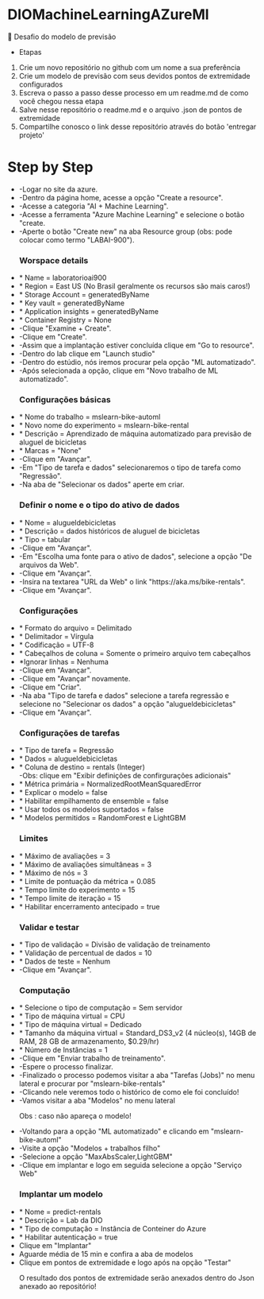 # DIOMachineLearningAZureMl
🚀 Desafio do modelo de previsão
- Etapas
1. Crie um novo repositório no github com um nome a sua preferência
2. Crie um modelo de previsão com seus devidos pontos de extremidade configurados
3. Escreva o passo a passo desse processo em um readme.md de como você chegou nessa etapa
4. Salve nesse repositório o readme.md e o arquivo .json de pontos de extremidade
5. Compartilhe conosco o link desse repositório através do botão 'entregar projeto'

<h1>Step by Step</h1>
<ul>
<li>-Logar no site da azure.</li>
<li>-Dentro da página home, acesse a opção "Create a resource".</li>
<li>-Acesse a categoria "AI + Machine Learning".</li>
<li>-Acesse a ferramenta "Azure Machine Learning" e selecione o botão "create.</li>
<li>-Aperte o botão "Create new" na aba Resource group (obs: pode colocar como termo "LABAI-900").</li>

<h3>Worspace details</h3>
<li>* Name = laboratorioai900</li>
<li>* Region = East US (No Brasil geralmente os recursos são mais caros!)</li>
<li>* Storage Account = generatedByName</li>
<li>* Key vault = generatedByName</li>
<li>* Application insights = generatedByName</li>
<li>* Container Registry = None</li>

<li>-Clique "Examine + Create".</li>
<li>-Clique em "Create".</li>
<li>-Assim que a implantação estiver concluída clique em "Go to resource".</li>
<li>-Dentro do lab clique em "Launch studio"</li>
<li>-Dentro do estúdio, nós iremos procurar pela opção "ML automatizado".</li>
<li>-Após selecionada a opção, clique em "Novo trabalho de ML automatizado".</li>

<h3>Configurações básicas</h3>
<li>* Nome do trabalho = mslearn-bike-automl</li>
<li>* Novo nome do experimento = mslearn-bike-rental</li>
<li>* Descrição = Aprendizado de máquina automatizado para previsão de aluguel de bicicletas</li>
<li>* Marcas = "None"</li>

<li>-Clique em "Avançar".</li>
<li>-Em "Tipo de tarefa e dados" selecionaremos o tipo de tarefa como "Regressão".</li>
<li>-Na aba de "Selecionar os dados" aperte em criar.</li>

<h3>Definir o nome e o tipo do ativo de dados</h3>
<li>* Nome = alugueldebicicletas</li>
<li>* Descrição = dados históricos de aluguel de bicicletas</li>
<li>* Tipo = tabular</li>

<li>-Clique em "Avançar".</li>
<li>-Em "Escolha uma fonte para o ativo de dados", selecione a opção "De arquivos da Web".</li>
<li>-Clique em "Avançar".</li>
<li>-Insira na textarea "URL da Web" o link "https://aka.ms/bike-rentals".</li>
<li>-Clique em "Avançar".</li>

<h3>Configurações</h3>
<li>* Formato do arquivo = Delimitado</li>
<li>* Delimitador = Vírgula</li>
<li>* Codificação = UTF-8 </li>
<li>* Cabeçalhos de coluna = Somente o primeiro arquivo tem cabeçalhos</li>
<li>*Ignorar linhas = Nenhuma</li>

<li>-Clique em "Avançar".</li>
<li>-Clique em "Avançar" novamente.</li>
<li>-Clique em "Criar".</li>
<li>-Na aba "Tipo de tarefa e dados" selecione a tarefa regressão e selecione no "Selecionar os dados" a opção "alugueldebicicletas"</li>
<li>-Clique em "Avançar".</li>

<h3>Configurações de tarefas</h3>
<li>* Tipo de tarefa = Regressão</li>
<li>* Dados = alugueldebicicletas</li>
<li>* Coluna de destino = rentals (Integer)</li>
-Obs: clique em "Exibir definições de confirgurações adicionais"
<li>* Métrica primária = NormalizedRootMeanSquaredError
<li>* Explicar o modelo = false</li>
<li>* Habilitar empilhamento de ensemble = false</li>
<li>* Usar todos os modelos suportados = false</li>
<li>* Modelos permitidos = RandomForest e LightGBM</li>

<h3>Limites</h3>
<li>* Máximo de avaliações = 3</li>
<li>* Máximo de avaliações simultâneas = 3</li>
<li>* Máximo de nós = 3</li>
<li>* Limite de pontuação da métrica  = 0.085</li>
<li>* Tempo limite do experimento = 15</li>
<li>* Tempo limite de iteração = 15</li>
<li>* Habilitar encerramento antecipado = true</li>

<h3>Validar e testar</h3>
<li>* Tipo de validação = Divisão de validação de treinamento</li>
<li>* Validação de percentual de dados = 10</li>
<li>* Dados de teste = Nenhum</li>

<li>-Clique em "Avançar".</li>

<h3>Computação</h3> 
<li>* Selecione o tipo de computação = Sem servidor</li>
<li>* Tipo de máquina virtual = CPU</li>
<li>* Tipo de máquina virtual = Dedicado</li>
<li>* Tamanho da máquina virtual = Standard_DS3_v2 (4 núcleo(s), 14GB de RAM, 28 GB de armazenamento, $0.29/hr)</li>
<li>* Número de Instâncias = 1</li>

<li>-Clique em "Enviar trabalho de treinamento".</li>
<li>-Espere o processo finalizar.</li>
<li>-Finalizado o processo podemos visitar a aba "Tarefas (Jobs)" no menu lateral e procurar por "mslearn-bike-rentals"</li>
<li>-Clicando nele veremos todo o histórico de como ele foi concluído!</li>
<li>-Vamos visitar a aba "Modelos" no menu lateral</li>

Obs : caso não apareça o modelo!
<li>-Voltando para a opção "ML automatizado" e clicando em "mslearn-bike-automl"</li>
<li>-Visite a opção "Modelos + trabalhos filho"</li>
<li>-Selecione a opção "MaxAbsScaler,LightGBM"</li>
<li>-Clique em implantar e logo em seguida selecione a opção "Serviço Web"</li>
<h3>Implantar um modelo</h3>
<li>* Nome = predict-rentals</li>
<li>* Descrição = Lab da DIO</li>
<li>* Tipo de computação = Instância de Conteiner do Azure</li>
<li>* Habilitar autenticação = true</li>
<li>Clique em "Implantar"</li>
<li>Aguarde média de 15 min e confira a aba de modelos</li>
<li>Clique em pontos de extremidade e logo após na opção "Testar"</li>

O resultado dos pontos de extremidade serão anexados dentro do Json anexado ao repositório!
</ul>
<!-- https://github.com/toniacprado/DIO-Trabalhando-com-Machine-Learning-na-Pratica-no-Azure-ML SOLUÇÃO PARA A FALTA DO MODELO -->